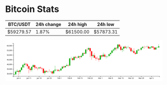 # Bitcoin Stats

BTC/USDT|24h change|24h high|24h low|
|---|---|---|---|
|$59279.57|1.87%|$61500.00|$57873.31|

<img src="./chart.svg">

